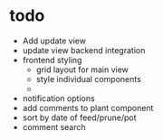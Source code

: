 # todo
- Add update view
- update view backend integration
- frontend styling
    - grid layout for main view
    - style individual components
    - 
- notification options
- add comments to plant component
- sort by date of feed/prune/pot
- comment search
